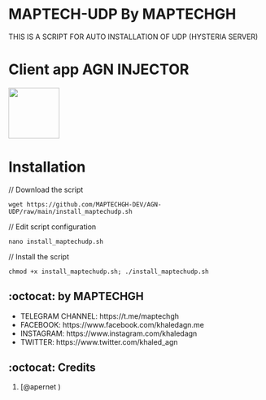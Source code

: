 # MAPTECH-UDP By MAPTECHGH

THIS IS A SCRIPT FOR AUTO INSTALLATION OF UDP (HYSTERIA SERVER) 



# Client app AGN INJECTOR

<p>
<a href="https://play.google.com/store/apps/details?id=com.agn.injector"><img src="https://play.google.com/intl/en_us/badges/images/generic/en-play-badge.png" height="100"></a>
</p>


# Installation


// Download the script
```
wget https://github.com/MAPTECHGH-DEV/AGN-UDP/raw/main/install_maptechudp.sh
```
// Edit script configuration 
```
nano install_maptechudp.sh
```
// Install the script
```
chmod +x install_maptechudp.sh; ./install_maptechudp.sh
```

## :octocat: by MAPTECHGH
<ul>
 <li>TELEGRAM CHANNEL: https://t.me/maptechgh</li>
 <li>FACEBOOK: https://www.facebook.com/khaledagn.me</li>
 <li>INSTAGRAM: https://www.instagram.com/khaledagn</li>
 <li>TWITTER: https://www.twitter.com/khaled_agn</li>
 
 </ul>
 
## :octocat: Credits

1. [@apernet )
